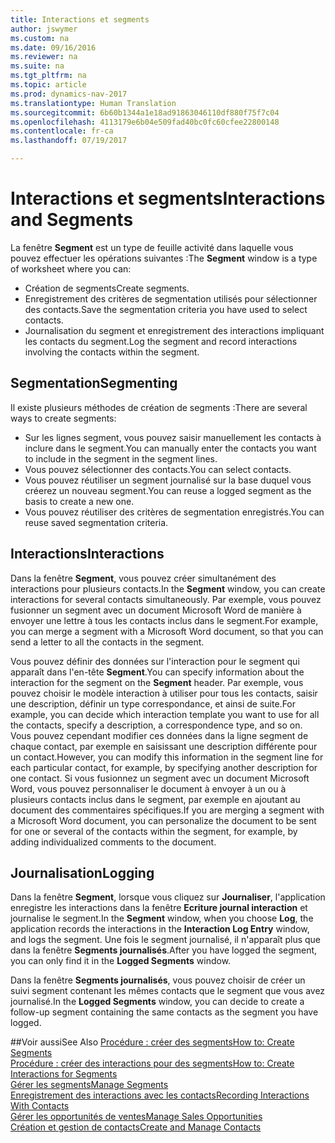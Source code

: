 ```yaml
---
title: Interactions et segments
author: jswymer
ms.custom: na
ms.date: 09/16/2016
ms.reviewer: na
ms.suite: na
ms.tgt_pltfrm: na
ms.topic: article
ms.prod: dynamics-nav-2017
ms.translationtype: Human Translation
ms.sourcegitcommit: 6b60b1344a1e18ad91863046110df880f75f7c04
ms.openlocfilehash: 4113179e6b04e509fad40bc0fc60cfee22800148
ms.contentlocale: fr-ca
ms.lasthandoff: 07/19/2017

---
```

# <a name="interactions-and-segments"></a><span data-ttu-id="67fc1-102">Interactions et segments</span><span class="sxs-lookup"><span data-stu-id="67fc1-102">Interactions and Segments</span></span>
<span data-ttu-id="67fc1-103">La fenêtre **Segment** est un type de feuille activité dans laquelle vous pouvez effectuer les opérations suivantes :</span><span class="sxs-lookup"><span data-stu-id="67fc1-103">The **Segment** window is a type of worksheet where you can:</span></span>

* <span data-ttu-id="67fc1-104">Création de segments</span><span class="sxs-lookup"><span data-stu-id="67fc1-104">Create segments.</span></span>
* <span data-ttu-id="67fc1-105">Enregistrement des critères de segmentation utilisés pour sélectionner des contacts.</span><span class="sxs-lookup"><span data-stu-id="67fc1-105">Save the segmentation criteria you have used to select contacts.</span></span>
* <span data-ttu-id="67fc1-106">Journalisation du segment et enregistrement des interactions impliquant les contacts du segment.</span><span class="sxs-lookup"><span data-stu-id="67fc1-106">Log the segment and record interactions involving the contacts within the segment.</span></span>

## <a name="segmenting"></a><span data-ttu-id="67fc1-107">Segmentation</span><span class="sxs-lookup"><span data-stu-id="67fc1-107">Segmenting</span></span>
<span data-ttu-id="67fc1-108">Il existe plusieurs méthodes de création de segments :</span><span class="sxs-lookup"><span data-stu-id="67fc1-108">There are several ways to create segments:</span></span>

* <span data-ttu-id="67fc1-109">Sur les lignes segment, vous pouvez saisir manuellement les contacts à inclure dans le segment.</span><span class="sxs-lookup"><span data-stu-id="67fc1-109">You can manually enter the contacts you want to include in the segment in the segment lines.</span></span>
* <span data-ttu-id="67fc1-110">Vous pouvez sélectionner des contacts.</span><span class="sxs-lookup"><span data-stu-id="67fc1-110">You can select contacts.</span></span>
* <span data-ttu-id="67fc1-111">Vous pouvez réutiliser un segment journalisé sur la base duquel vous créerez un nouveau segment.</span><span class="sxs-lookup"><span data-stu-id="67fc1-111">You can reuse a logged segment as the basis to create a new one.</span></span>
* <span data-ttu-id="67fc1-112">Vous pouvez réutiliser des critères de segmentation enregistrés.</span><span class="sxs-lookup"><span data-stu-id="67fc1-112">You can reuse saved segmentation criteria.</span></span>

## <a name="interactions"></a><span data-ttu-id="67fc1-113">Interactions</span><span class="sxs-lookup"><span data-stu-id="67fc1-113">Interactions</span></span>
<span data-ttu-id="67fc1-114">Dans la fenêtre **Segment**, vous pouvez créer simultanément des interactions pour plusieurs contacts.</span><span class="sxs-lookup"><span data-stu-id="67fc1-114">In the **Segment** window, you can create interactions for several contacts simultaneously.</span></span> <span data-ttu-id="67fc1-115">Par exemple, vous pouvez fusionner un segment avec un document Microsoft Word de manière à envoyer une lettre à tous les contacts inclus dans le segment.</span><span class="sxs-lookup"><span data-stu-id="67fc1-115">For example, you can merge a segment with a Microsoft Word document, so that you can send a letter to all the contacts in the segment.</span></span>

<span data-ttu-id="67fc1-116">Vous pouvez définir des données sur l'interaction pour le segment qui apparaît dans l'en-tête **Segment**.</span><span class="sxs-lookup"><span data-stu-id="67fc1-116">You can specify information about the interaction for the segment on the **Segment** header.</span></span> <span data-ttu-id="67fc1-117">Par exemple, vous pouvez choisir le modèle interaction à utiliser pour tous les contacts, saisir une description, définir un type correspondance, et ainsi de suite.</span><span class="sxs-lookup"><span data-stu-id="67fc1-117">For example, you can decide which interaction template you want to use for all the contacts, specify a description, a correspondence type, and so on.</span></span> <span data-ttu-id="67fc1-118">Vous pouvez cependant modifier ces données dans la ligne segment de chaque contact, par exemple en saisissant une description différente pour un contact.</span><span class="sxs-lookup"><span data-stu-id="67fc1-118">However, you can modify this information in the segment line for each particular contact, for example, by specifying another description for one contact.</span></span> <span data-ttu-id="67fc1-119">Si vous fusionnez un segment avec un document Microsoft Word, vous pouvez personnaliser le document à envoyer à un ou à plusieurs contacts inclus dans le segment, par exemple en ajoutant au document des commentaires spécifiques.</span><span class="sxs-lookup"><span data-stu-id="67fc1-119">If you are merging a segment with a Microsoft Word document, you can personalize the document to be sent for one or several of the contacts within the segment, for example, by adding individualized comments to the document.</span></span>

## <a name="logging"></a><span data-ttu-id="67fc1-120">Journalisation</span><span class="sxs-lookup"><span data-stu-id="67fc1-120">Logging</span></span>
<span data-ttu-id="67fc1-121">Dans la fenêtre **Segment**, lorsque vous cliquez sur **Journaliser**, l'application enregistre les interactions dans la fenêtre **Ecriture journal interaction** et journalise le segment.</span><span class="sxs-lookup"><span data-stu-id="67fc1-121">In the **Segment** window, when you choose **Log**, the application records the interactions in the **Interaction Log Entry** window, and logs the segment.</span></span> <span data-ttu-id="67fc1-122">Une fois le segment journalisé, il n'apparaît plus que dans la fenêtre **Segments journalisés**.</span><span class="sxs-lookup"><span data-stu-id="67fc1-122">After you have logged the segment, you can only find it in the **Logged Segments** window.</span></span>

<span data-ttu-id="67fc1-123">Dans la fenêtre **Segments journalisés**, vous pouvez choisir de créer un suivi segment contenant les mêmes contacts que le segment que vous avez journalisé.</span><span class="sxs-lookup"><span data-stu-id="67fc1-123">In the **Logged Segments** window, you can decide to create a follow-up segment containing the same contacts as the segment you have logged.</span></span>


##<a name="see-also"></a><span data-ttu-id="67fc1-124">Voir aussi</span><span class="sxs-lookup"><span data-stu-id="67fc1-124">See Also</span></span>
[<span data-ttu-id="67fc1-125">Procédure : créer des segments</span><span class="sxs-lookup"><span data-stu-id="67fc1-125">How to: Create Segments</span></span>](marketing-how-create-segment.md)  
[<span data-ttu-id="67fc1-126">Procédure : créer des interactions pour des segments</span><span class="sxs-lookup"><span data-stu-id="67fc1-126">How to: Create Interactions for Segments</span></span>](marketing-how-create-interactions.md)  
[<span data-ttu-id="67fc1-127">Gérer les segments</span><span class="sxs-lookup"><span data-stu-id="67fc1-127">Manage Segments</span></span>](marketing-segments.md)  
[<span data-ttu-id="67fc1-128">Enregistrement des interactions avec les contacts</span><span class="sxs-lookup"><span data-stu-id="67fc1-128">Recording Interactions With Contacts</span></span>](marketing-interactions.md)  
[<span data-ttu-id="67fc1-129">Gérer les opportunités de ventes</span><span class="sxs-lookup"><span data-stu-id="67fc1-129">Manage Sales Opportunities</span></span>](marketing-manage-sales-opportunities.md)  
[<span data-ttu-id="67fc1-130">Création et gestion de contacts</span><span class="sxs-lookup"><span data-stu-id="67fc1-130">Create and Manage Contacts</span></span>](marketing-contacts.md)

